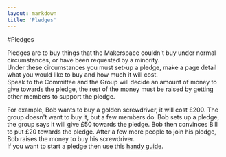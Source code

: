 ```yaml
---
layout: markdown
title: 'Pledges'
---
```


#Pledges

Pledges are to buy things that the Makerspace couldn't buy under normal circumstances, or have been requested by a minority.  
Under these circumstances you must set-up a pledge, make a page detail what you would like to buy and how much it will cost.  
Speak to the Committee and the Group will decide an amount of money to give towards the pledge, the rest of the money must be raised by getting other members to support the pledge.  

For example, Bob wants to buy a golden screwdriver, it will cost £200. The group doesn't want to buy it, but a few members do. Bob sets up a pledge, the group says it will give £50 towards the pledge. Bob then convinces Bill to put £20 towards the pledge. After a few more people to join his pledge, Bob raises the money to buy his screwdriver.  
If you want to start a pledge then use this [handy guide](running).